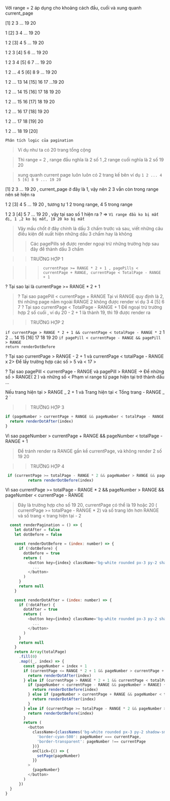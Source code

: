 Với range = 2 áp dụng cho khoảng cách đầu, cuối và xung quanh current_page

[1] 2 3 ... 19 20

1 [2] 3 4 ... 19 20

1 2 [3] 4 5 ... 19 20

1 2 3 [4] 5 6 ... 19 20

1 2 3 4 [5] 6 7 ... 19 20

1 2 ... 4 5 [6] 8 9 ... 19 20

1 2 ... 13 14 [15] 16 17 ...19 20

1 2 ... 14 15 [16] 17 18 19 20

1 2 ... 15 16 [17] 18 19 20

1 2 ... 16 17 [18] 19 20

1 2 ... 17 18 [19] 20

1 2 ... 18 19 [20]

`Phân tích logic của pagination`

> Ví dụ như ta có 20 trang tổng cộng

> Thì range = 2 , range đầu nghĩa là 2 số 1 ,2 range cuối nghĩa là 2 số 19 20

> xung quanh current page luôn luôn có 2 trang kế bên ví dụ `1 2 ... 4 5 [6] 8 9 ... 19 20`

[1] 2 3 ... 19 20 , current_page ở đây là 1, vậy nên 2 3 vẫn còn trong range nên sẽ hiện ra

1 2 [3] 4 5 ... 19 20 , tương tự 1 2 trong range, 4 5 trong range

1 2 3 [4] 5 7 ... 19 20 , vậy tại sao số 1 hiện ra ? => `Vì range đầu ko bị mất đi, 1 ,2 ko bị mất, 19 20 ko bị mất `

> Vậy mấu chốt ở đây chính là dấu 3 chấm trước và sau, viết những câu điều kiện để xuất hiện những dấu 3 chấm hay là không
>
> > Các pagePills sẽ được render ngoại trừ những trường hợp sau đây để thành dấu 3 chấm

> > TRƯỜNG HỢP 1

> > > `currentPage >= RANGE * 2 + 1 , pagePills < currentPage + RANGE, currentPage < TotalPage - RANGE + 1`

? Tại sao lại là currentPage >= RANGE \* 2 + 1

> ? Tại sao pagePill < currentPage + RANGE
> Tại vì RANGE quy định là 2, thì những page nằm ngoài RANGE 2 không được render ví dụ 3 4 [5] 6 7
> ? Tại sao currentPage < TotalPage - RANGE + 1
> Để ngoại trừ trường hợp 2 số cuối , ví dụ 20 - 2 + 1 là thành 19, thì 19 được render ra

> > TRƯỜNG HỢP 2

`if currentPage > RANGE * 2 + 1 && currentPage < totalPage - RANGE * 2` 1 2 ... 14 15 [16] 17 18 19 20
`if pagePill < currentPage - RANGE && pagePill > RANGE`  
`return renderDotBefore`

? Tại sao currentPage > RANGE - 2 + 1 và currentPage < totalPage - RANGE x 2>
Để lấy trường hợp các số > 5 và < 17 >

? Tại sao pagePill < currentPage - RANGE và pagePill > RANGE
-> Để những số > RANGE( 2 ) và những số < Phạm vi range từ page hiện tại trở thành dấu ...

Nếu trang hiện tại > RANGE _ 2 + 1 và Trang hiện tại < Tổng trang - RANGE _ 2
`

> > TRƯỜNG HỢP 3

```js
if (pageNumber > currentPage + RANGE && pageNumber < totalPage - RANGE + 1) {
  return renderDotAfter(index)
}
```

Vì sao pageNumber > currentPage + RANGE && pageNumber < totalPage - RANGE + 1

> Để tránh render ra RANGE gần kề currentPage, và không render 2 số 19 20

> > TRƯỜNG HỢP 4

```js
 if (currentPage >= totalPage - RANGE * 2 && pageNumber > RANGE && pageNumber < currentPage - RANGE) {
          return renderDotBefore(index)
```

Vì sao currentPage >= totalPage - RANGE \* 2 && pageNumber > RANGE && pageNumber < currentPage - RANGE

> Đây là trường hợp cho số 19 20, currentPage có thể là 19 hoặc 20 ( currentPage >= totalPage - RANGE \* 2) và số trang lớn hơn RANGE và số trang < trang hiện tại - 2

```js
  const renderPagination = () => {
    let dotAfter = false
    let dotBefore = false

    const renderDotBefore = (index: number) => {
      if (!dotBefore) {
        dotBefore = true
        return (
          <button key={index} className='bg-white rounded px-3 py-2 shadow-sm mx-2 cursor-pointer'>
            ...
          </button>
        )
      }
      return null
    }

    const renderDotAfter = (index: number) => {
      if (!dotAfter) {
        dotAfter = true
        return (
          <button key={index} className='bg-white rounded px-3 py-2 shadow-sm mx-2 cursor-pointer'>
            ...
          </button>
        )
      }
      return null
    }
    return Array(totalPage)
      .fill(0)
      .map((_, index) => {
        const pageNumber = index + 1
        if (currentPage <= RANGE * 2 + 1 && pageNumber > currentPage + RANGE && pageNumber < totalPage - RANGE + 1) {
          return renderDotAfter(index)
        } else if (currentPage > RANGE * 2 + 1 && currentPage < totalPage - RANGE * 2) {
          if (pageNumber < currentPage - RANGE && pageNumber > RANGE) {
            return renderDotBefore(index)
          } else if (pageNumber > currentPage + RANGE && pageNumber < totalPage - RANGE + 1) {
            return renderDotAfter(index)
          }
        } else if (currentPage >= totalPage - RANGE * 2 && pageNumber > RANGE && pageNumber < currentPage - RANGE) {
          return renderDotBefore(index)
        }
        return (
          <button
            className={classNames('bg-white rounded px-3 py-2 shadow-sm mx-2 cursor-pointer border', {
              'border-cyan-500': pageNumber === currentPage,
              'border-transparent': pageNumber !== currentPage
            })}
            onClick={() => {
              setPage(pageNumber)
            }}
          >
            {pageNumber}
          </button>
        )
      })
  }
}
```
